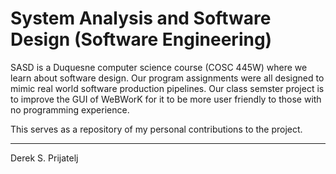 System Analysis and Software Design (Software Engineering)
=
SASD is a Duquesne computer science course (COSC 445W) where we learn about software design. Our program assignments were all designed to mimic real world software production pipelines. Our class semster project is to improve the GUI of WeBWorK for it to be more user friendly to those with no programming experience.

This serves as a repository of my personal contributions to the project.

___
Derek S. Prijatelj
